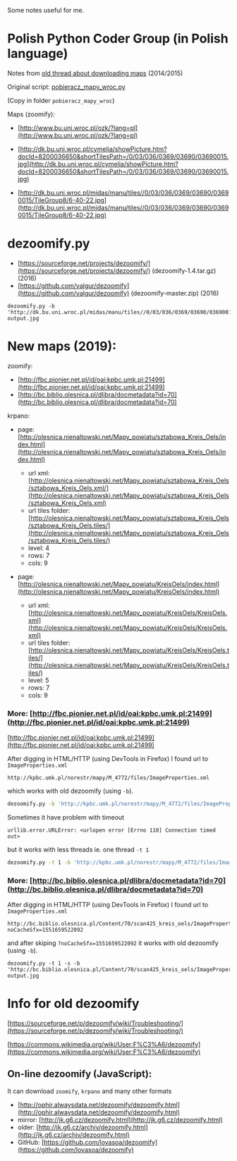 Some notes useful for me.

# Polish Python Coder Group (in Polish language)

Notes from [old thread about downloading maps](https://pl.python.org/forum/index.php?topic=5073.msg21512) (2014/2015)

Original script: [pobieracz_mapy_wroc.py](https://sites.google.com/site/marekdrwota/pobieracz_mapy_wroc.py)

(Copy in folder `pobieracz_mapy_wroc`)

Maps (zoomify):

- [http://www.bu.uni.wroc.pl/ozk/?lang=pl](http://www.bu.uni.wroc.pl/ozk/?lang=pl)

- [http://dk.bu.uni.wroc.pl/cymelia/showPicture.htm?docId=8200036650&shortTilesPath=/0/03/036/0369/03690/03690015.jpg](http://dk.bu.uni.wroc.pl/cymelia/showPicture.htm?docId=8200036650&shortTilesPath=/0/03/036/0369/03690/03690015.jpg)

- [http://dk.bu.uni.wroc.pl/midas/manu/tiles//0/03/036/0369/03690/03690015/TileGroup8/6-40-22.jpg](http://dk.bu.uni.wroc.pl/midas/manu/tiles//0/03/036/0369/03690/03690015/TileGroup8/6-40-22.jpg)


# dezoomify.py

- [https://sourceforge.net/projects/dezoomify/](https://sourceforge.net/projects/dezoomify/) (dezoomify-1.4.tar.gz) (2016)
- [https://github.com/valgur/dezoomify](https://github.com/valgur/dezoomify) (dezoomify-master.zip) (2016)

```
dezoomify.py -b 'http://dk.bu.uni.wroc.pl/midas/manu/tiles//0/03/036/0369/03690/03690015/ImageProperties.xml' output.jpg
```

# New maps (2019):

zoomify:

- [http://fbc.pionier.net.pl/id/oai:kpbc.umk.pl:21499](http://fbc.pionier.net.pl/id/oai:kpbc.umk.pl:21499)
- [http://bc.biblio.olesnica.pl/dlibra/docmetadata?id=70](http://bc.biblio.olesnica.pl/dlibra/docmetadata?id=70)

krpano:

- page: [http://olesnica.nienaltowski.net/Mapy_powiatu/sztabowa_Kreis_Oels/index.html](http://olesnica.nienaltowski.net/Mapy_powiatu/sztabowa_Kreis_Oels/index.html)
    - url xml:  [http://olesnica.nienaltowski.net/Mapy_powiatu/sztabowa_Kreis_Oels/sztabowa_Kreis_Oels.xml/](http://olesnica.nienaltowski.net/Mapy_powiatu/sztabowa_Kreis_Oels/sztabowa_Kreis_Oels.xml)
    - url tiles folder: [http://olesnica.nienaltowski.net/Mapy_powiatu/sztabowa_Kreis_Oels/sztabowa_Kreis_Oels.tiles/](http://olesnica.nienaltowski.net/Mapy_powiatu/sztabowa_Kreis_Oels/sztabowa_Kreis_Oels.tiles/)
    - level: 4
    - rows: 7
    - cols: 9

- page: [http://olesnica.nienaltowski.net/Mapy_powiatu/KreisOels/index.html](http://olesnica.nienaltowski.net/Mapy_powiatu/KreisOels/index.html)
    - url xml: [http://olesnica.nienaltowski.net/Mapy_powiatu/KreisOels/KreisOels.xml](http://olesnica.nienaltowski.net/Mapy_powiatu/KreisOels/KreisOels.xml)
    - url tiles folder: [http://olesnica.nienaltowski.net/Mapy_powiatu/KreisOels/KreisOels.tiles/](http://olesnica.nienaltowski.net/Mapy_powiatu/KreisOels/KreisOels.tiles/)
    - level: 5
    - rows: 7
    - cols: 9


### More: [http://fbc.pionier.net.pl/id/oai:kpbc.umk.pl:21499](http://fbc.pionier.net.pl/id/oai:kpbc.umk.pl:21499)

[http://fbc.pionier.net.pl/id/oai:kpbc.umk.pl:21499](http://fbc.pionier.net.pl/id/oai:kpbc.umk.pl:21499)


After digging in HTML/HTTP (using DevTools in Firefox) I found url to `ImageProperties.xml`

```
http://kpbc.umk.pl/norestr/mapy/M_4772/files/ImageProperties.xml
```

which works with old dezoomify (using `-b`).

```bash
dezoomify.py -b 'http://kpbc.umk.pl/norestr/mapy/M_4772/files/ImageProperties.xml' output.jpg
```

Sometimes it have problem with timeout

```
urllib.error.URLError: <urlopen error [Errno 110] Connection timed out>
```

but it works with less threads ie. one thread `-t 1`

```bash
dezoomify.py -t 1 -b 'http://kpbc.umk.pl/norestr/mapy/M_4772/files/ImageProperties.xml' mapa-1.jpg
```


### More: [http://bc.biblio.olesnica.pl/dlibra/docmetadata?id=70](http://bc.biblio.olesnica.pl/dlibra/docmetadata?id=70)

After digging in HTML/HTTP (using DevTools in Firefox) I found url to `ImageProperties.xml`

```
http://bc.biblio.olesnica.pl/Content/70/scan425_kreis_oels/ImageProperties.xml?noCacheSfx=1551659522092
```

and after skiping `?noCacheSfx=1551659522092` it works with old dezoomify (using `-b`).

```
dezoomify.py -t 1 -s -b 'http://bc.biblio.olesnica.pl/Content/70/scan425_kreis_oels/ImageProperties.xml' output.jpg
```


# Info for old dezoomify

[https://sourceforge.net/p/dezoomify/wiki/Troubleshooting/](https://sourceforge.net/p/dezoomify/wiki/Troubleshooting/)

[https://commons.wikimedia.org/wiki/User:F%C3%A6/dezoomify](https://commons.wikimedia.org/wiki/User:F%C3%A6/dezoomify)


## On-line dezoomify (JavaScript):

It can download `zoomify`, `krpano` and many other formats

- [http://ophir.alwaysdata.net/dezoomify/dezoomify.html](http://ophir.alwaysdata.net/dezoomify/dezoomify.html)
- mirror: [http://jk.g6.cz/dezoomify.html](http://jk.g6.cz/dezoomify.html)
- older: [http://jk.g6.cz/archiv/dezoomify.html](http://jk.g6.cz/archiv/dezoomify.html)
- GitHub: [https://github.com/lovasoa/dezoomify](https://github.com/lovasoa/dezoomify)
